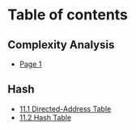 # Table of contents

## Complexity Analysis

* [Page 1](README.md)

## Hash

* [11.1 Directed-Address Table](hash/11.1-directed-address-table.md)
* [11.2 Hash Table](hash/11.2-hash-table.md)
